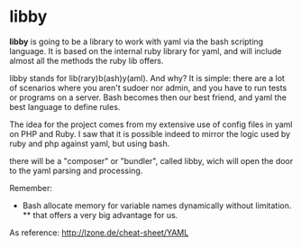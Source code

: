 # libby
**libby** is going to be a library to work with yaml via the bash scripting language.
It is based on the internal ruby library for yaml, and will include almost all the methods the ruby lib offers.

libby stands for lib(rary)b(ash)y(aml).
And why? It is simple: there are a lot of scenarios where you aren't sudoer nor admin, and you have to run tests or programs on a server. Bash becomes then our best friend, and yaml the best language to define rules.

The idea for the project comes from my extensive use of config files in yaml on PHP and Ruby. I saw that it is possible indeed to mirror the logic used by ruby and php against yaml, but using bash.

there will be a "composer" or "bundler", called libby, wich will open the door to the yaml parsing and processing.

Remember:
* Bash allocate memory for variable names dynamically without limitation.
** that offers a very big advantage for us.

As reference:
http://lzone.de/cheat-sheet/YAML
